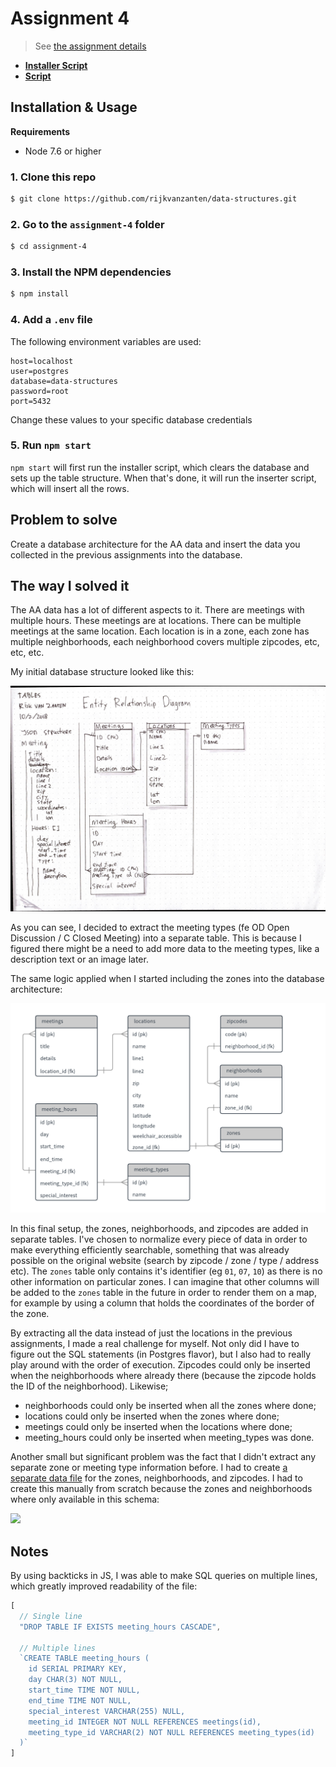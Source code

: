# Assignment 4

> See [the assignment details](https://github.com/visualizedata/data-structures/blob/master/assignments/weekly_assignment_04.md)

* [**Installer Script**](https://github.com/rijkvanzanten/data-structures/blob/master/assignment-4/install.js)
* [**Script**](https://github.com/rijkvanzanten/data-structures/blob/master/assignment-4/index.js)

## Installation & Usage

**Requirements**  
* Node 7.6 or higher

### 1. Clone this repo

```bash
$ git clone https://github.com/rijkvanzanten/data-structures.git
```

### 2. Go to the `assignment-4` folder

```bash
$ cd assignment-4
```

### 3. Install the NPM dependencies

```bash
$ npm install
```

### 4. Add a `.env` file

The following environment variables are used:

```
host=localhost
user=postgres
database=data-structures
password=root
port=5432
```

Change these values to your specific database credentials

### 5. Run `npm start`

`npm start` will first run the installer script, which clears the database and sets up the table structure. When that's done, it will run the inserter script, which will insert all the rows.

## Problem to solve

Create a database architecture for the AA data and insert the data you collected in the previous assignments into the database.

## The way I solved it

The AA data has a lot of different aspects to it. There are meetings with multiple hours. These meetings are at locations. There can be multiple meetings at the same location. Each location is in a zone, each zone has multiple neighborhoods, each neighborhood covers multiple zipcodes, etc, etc, etc.

My initial database structure looked like this:

![Sketch of DB Architecture](./sketch.jpg)

As you can see, I decided to extract the meeting types (fe OD Open Discussion / C Closed Meeting) into a separate table. This is because I figured there might be a need to add more data to the meeting types, like a description text or an image later.

The same logic applied when I started including the zones into the database architecture:

![Final DB Architecture](./erd.png)

In this final setup, the zones, neighborhoods, and zipcodes are added in separate tables. I've chosen to normalize every piece of data in order to make everything efficiently searchable, something that was already possible on the original website (search by zipcode / zone / type / address etc). The `zones` table only contains it's identifier (eg `01`, `07`, `10`) as there is no other information on particular zones. I can imagine that other columns will be added to the `zones` table in the future in order to render them on a map, for example by using a column that holds the coordinates of the border of the zone.

By extracting all the data instead of just the locations in the previous assignments, I made a real challenge for myself. Not only did I have to figure out the SQL statements (in Postgres flavor), but I also had to really play around with the order of execution. Zipcodes could only be inserted when the neighborhoods where already there (because the zipcode holds the ID of the neighborhood). Likewise;

* neighborhoods could only be inserted when all the zones where done;
* locations could only be inserted when the zones where done;
* meetings could only be inserted when the locations where done;
* meeting_hours could only be inserted when meeting_types was done.

Another small but significant problem was the fact that I didn't extract any separate zone or meeting type information before. I had to create [a separate data file](./zones.json) for the zones, neighborhoods, and zipcodes. I had to create this manually from scratch because the zones and neighborhoods where only available in this schema:

![](https://github.com/visualizedata/data-structures/blob/master/assignments/resources/aa.png)

## Notes

By using backticks in JS, I was able to make SQL queries on multiple lines, which greatly improved readability of the file:

```js
[
  // Single line
  "DROP TABLE IF EXISTS meeting_hours CASCADE",

  // Multiple lines
  `CREATE TABLE meeting_hours (
    id SERIAL PRIMARY KEY,
    day CHAR(3) NOT NULL,
    start_time TIME NOT NULL,
    end_time TIME NOT NULL,
    special_interest VARCHAR(255) NULL,
    meeting_id INTEGER NOT NULL REFERENCES meetings(id),
    meeting_type_id VARCHAR(2) NOT NULL REFERENCES meeting_types(id)
  )`
]
```
